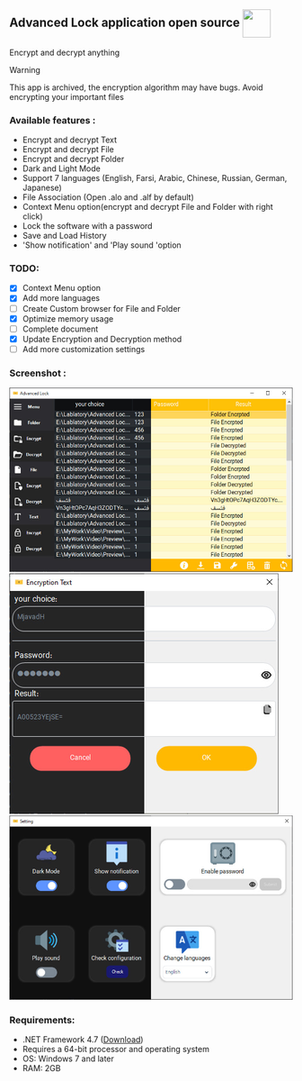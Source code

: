 ## Advanced Lock application open source <img style="vertical-align: middle; width:50px; height:50px;" src="https://raw.githubusercontent.com/MjavadH/Advanced-Lock/master/Advanced%20Lock/Icon.ico" />
Encrypt and decrypt anything

> [!WARNING]
> This app is archived, the encryption algorithm may have bugs. Avoid encrypting your important files

### Available features :

- Encrypt and decrypt Text
- Encrypt and decrypt File
- Encrypt and decrypt Folder
- Dark and Light Mode  
- Support 7 languages (English, Farsi, Arabic, Chinese, Russian, German, Japanese)
- File Association (Open .alo and .alf by default)
- Context Menu option(encrypt and decrypt File and Folder with right click)
- Lock the software with a password
- Save and Load History
- 'Show notification' and 'Play sound 'option

### TODO:
- [x] Context Menu option
- [x] Add more languages
- [ ] Create Custom browser for File and Folder
- [x] Optimize memory usage
- [ ] Complete document
- [x] Update Encryption and Decryption method
- [ ] Add more customization settings 

### Screenshot :
[![MainPage][MainPage]][MainPage]
[![EDPage][EDPage]][EDPage]
[![SettingsPage][SettingsPage]][SettingsPage]

### Requirements:
- .NET Framework 4.7 ([Download](https://dotnet.microsoft.com/en-us/download/dotnet-framework/net47))
- Requires a 64-bit processor and operating system
- OS: Windows 7 and later
- RAM: 2GB

[MainPage]: https://github.com/MjavadH/Advanced-Lock/blob/master/Screenshot/MainPage.jpg "MainPage"
[EDPage]: https://github.com/MjavadH/Advanced-Lock/blob/master/Screenshot/EDPage.jpg "EDPage"
[SettingsPage]: https://github.com/MjavadH/Advanced-Lock/blob/master/Screenshot/SettingsPage.jpg "SettingsPage"
